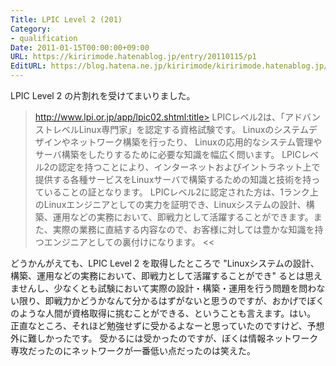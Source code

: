 ```yaml
---
Title: LPIC Level 2 (201)
Category:
- qualification
Date: 2011-01-15T00:00:00+09:00
URL: https://kiririmode.hatenablog.jp/entry/20110115/p1
EditURL: https://blog.hatena.ne.jp/kiririmode/kiririmode.hatenablog.jp/atom/entry/8454420450078211242
---
```



LPIC Level 2 の片割れを受けてまいりました。
>http://www.lpi.or.jp/app/lpic02.shtml:title>
LPICレベル2は、「アドバンストレベルLinux専門家」を認定する資格試験です。
Linuxのシステムデザインやネットワーク構築を行ったり、 Linuxの応用的なシステム管理やサーバ構築をしたりするために必要な知識を幅広く問います。
LPICレベル2の認定を持つことにより、インターネットおよびイントラネット上で提供する各種サービスをLinuxサーバで構築するための知識と技術を持っていることの証となります。
LPICレベル2に認定された方は、1ランク上のLinuxエンジニアとしての実力を証明でき、Linuxシステムの設計、構築、運用などの実務において、即戦力として活躍することができます。また、実際の業務に直結する内容なので、お客様に対しては豊かな知識を持つエンジニアとしての裏付けになります。
<<

どうかんがえても、LPIC Level 2 を取得したところで "Linuxシステムの設計、構築、運用などの実務において、即戦力として活躍することができ" るとは思えませんし、少なくとも試験において実際の設計・構築・運用を行う問題を問わない限り、即戦力かどうかなんて分かるはずがないと思うのですが、おかげでぼくのような人間が資格取得に挑むことができる、ということも言えます。はい。
正直なところ、それほど勉強せずに受かるよなーと思っていたのですけど、予想外に難しかったです。
受かるには受かったのですが、ぼくは情報ネットワーク専攻だったのにネットワークが一番低い点だったのは笑えた。
